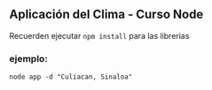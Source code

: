 ## Aplicación del Clima - Curso Node


Recuerden ejecutar ``` npm install ``` para las librerias


### ejemplo:
```
node app -d "Culiacan, Sinaloa"
```
